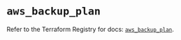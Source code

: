 # `aws_backup_plan`

Refer to the Terraform Registry for docs: [`aws_backup_plan`](https://registry.terraform.io/providers/hashicorp/aws/5.41.0/docs/resources/backup_plan).

